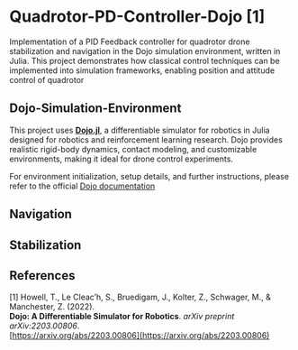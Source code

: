 # Quadrotor-PD-Controller-Dojo [1]
Implementation of a PID Feedback controller for quadrotor drone stabilization and navigation in the Dojo simulation environment, written in Julia. This project demonstrates how classical control techniques can be implemented into simulation frameworks, enabling position and attitude control of quadrotor

## Dojo-Simulation-Environment

This project uses [**Dojo.jl**](https://dojo-sim.github.io/Dojo.jl/dev/), a differentiable simulator for robotics in Julia designed for robotics and reinforcement learning research. Dojo provides realistic rigid-body dynamics, contact modeling, and customizable environments, making it ideal for drone control experiments.

For environment initialization, setup details, and further instructions, please refer to the official [Dojo documentation](https://dojo-sim.github.io/Dojo.jl/dev/)

## Navigation

## Stabilization


## References

[1] Howell, T., Le Cleac’h, S., Bruedigam, J., Kolter, Z., Schwager, M., & Manchester, Z. (2022).  
  **Dojo: A Differentiable Simulator for Robotics**. *arXiv preprint arXiv:2203.00806*.  
  [https://arxiv.org/abs/2203.00806](https://arxiv.org/abs/2203.00806)
